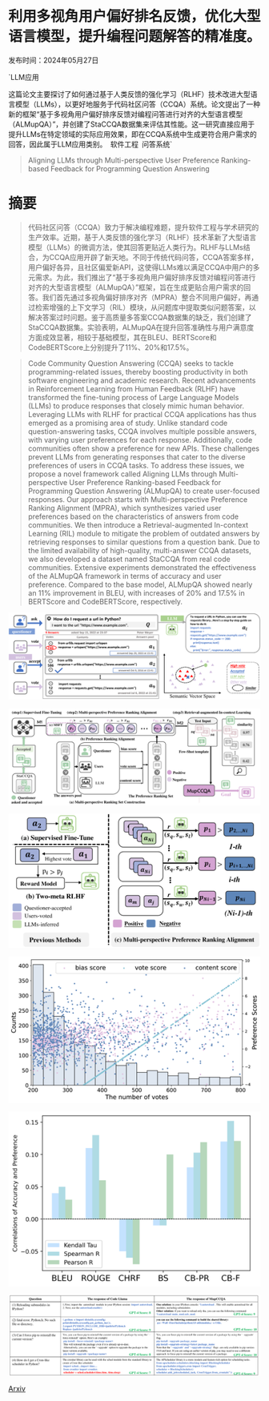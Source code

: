 # 利用多视角用户偏好排名反馈，优化大型语言模型，提升编程问题解答的精准度。

发布时间：2024年05月27日

`LLM应用

这篇论文主要探讨了如何通过基于人类反馈的强化学习（RLHF）技术改进大型语言模型（LLMs），以更好地服务于代码社区问答（CCQA）系统。论文提出了一种新的框架“基于多视角用户偏好排序反馈对编程问答进行对齐的大型语言模型（ALMupQA）”，并创建了StaCCQA数据集来评估其性能。这一研究直接应用于提升LLMs在特定领域的实际应用效果，即在CCQA系统中生成更符合用户需求的回答，因此属于LLM应用类别。` `软件工程` `问答系统`

> Aligning LLMs through Multi-perspective User Preference Ranking-based Feedback for Programming Question Answering

# 摘要

> 代码社区问答（CCQA）致力于解决编程难题，提升软件工程与学术研究的生产效率。近期，基于人类反馈的强化学习（RLHF）技术革新了大型语言模型（LLMs）的微调方法，使其回答更贴近人类行为。RLHF与LLMs结合，为CCQA应用开辟了新天地。不同于传统代码问答，CCQA答案多样，用户偏好各异，且社区偏爱新API，这使得LLMs难以满足CCQA中用户的多元需求。为此，我们推出了“基于多视角用户偏好排序反馈对编程问答进行对齐的大型语言模型（ALMupQA）”框架，旨在生成更贴合用户需求的回答。我们首先通过多视角偏好排序对齐（MPRA）整合不同用户偏好，再通过检索增强的上下文学习（RIL）模块，从问题库中提取类似问题答案，以解决答案过时问题。鉴于高质量多答案CCQA数据集的缺乏，我们创建了StaCCQA数据集。实验表明，ALMupQA在提升回答准确性与用户满意度方面成效显著，相较于基础模型，其在BLEU、BERTScore和CodeBERTScore上分别提升了11%、20%和17.5%。

> Code Community Question Answering (CCQA) seeks to tackle programming-related issues, thereby boosting productivity in both software engineering and academic research. Recent advancements in Reinforcement Learning from Human Feedback (RLHF) have transformed the fine-tuning process of Large Language Models (LLMs) to produce responses that closely mimic human behavior. Leveraging LLMs with RLHF for practical CCQA applications has thus emerged as a promising area of study. Unlike standard code question-answering tasks, CCQA involves multiple possible answers, with varying user preferences for each response. Additionally, code communities often show a preference for new APIs. These challenges prevent LLMs from generating responses that cater to the diverse preferences of users in CCQA tasks. To address these issues, we propose a novel framework called Aligning LLMs through Multi-perspective User Preference Ranking-based Feedback for Programming Question Answering (ALMupQA) to create user-focused responses. Our approach starts with Multi-perspective Preference Ranking Alignment (MPRA), which synthesizes varied user preferences based on the characteristics of answers from code communities. We then introduce a Retrieval-augmented In-context Learning (RIL) module to mitigate the problem of outdated answers by retrieving responses to similar questions from a question bank. Due to the limited availability of high-quality, multi-answer CCQA datasets, we also developed a dataset named StaCCQA from real code communities. Extensive experiments demonstrated the effectiveness of the ALMupQA framework in terms of accuracy and user preference. Compared to the base model, ALMupQA showed nearly an 11% improvement in BLEU, with increases of 20% and 17.5% in BERTScore and CodeBERTScore, respectively.

![利用多视角用户偏好排名反馈，优化大型语言模型，提升编程问题解答的精准度。](../../../paper_images/2406.00037/x1.png)

![利用多视角用户偏好排名反馈，优化大型语言模型，提升编程问题解答的精准度。](../../../paper_images/2406.00037/x2.png)

![利用多视角用户偏好排名反馈，优化大型语言模型，提升编程问题解答的精准度。](../../../paper_images/2406.00037/x3.png)

![利用多视角用户偏好排名反馈，优化大型语言模型，提升编程问题解答的精准度。](../../../paper_images/2406.00037/x4.png)

![利用多视角用户偏好排名反馈，优化大型语言模型，提升编程问题解答的精准度。](../../../paper_images/2406.00037/x5.png)

![利用多视角用户偏好排名反馈，优化大型语言模型，提升编程问题解答的精准度。](../../../paper_images/2406.00037/x6.png)

[Arxiv](https://arxiv.org/abs/2406.00037)